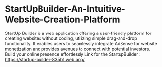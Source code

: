 # StartUpBuilder-An-Intuitive-Website-Creation-Platform
StartUp Builder is a web application offering a user-friendly platform for creating websites without coding, utilizing simple drag-and-drop functionality. It enables users to seamlessly integrate AdSense for website monetization and provides avenues to connect with potential investors. Build your online presence effortlessly                                                                                           Link for the StartupBuilder : https://startup-builder-835b1.web.app/
